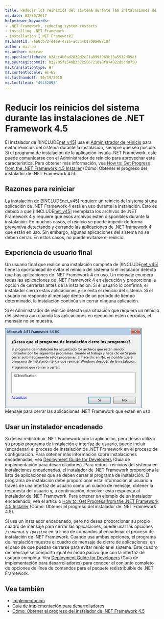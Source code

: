 ```yaml
---
title: Reducir los reinicios del sistema durante las instalaciones de .NET Framework 4.5
ms.date: 03/30/2017
helpviewer_keywords:
- .NET Framework, reducing system restarts
- installing .NET Framework
- installation [.NET Framework]
ms.assetid: 7aa8cb72-dee9-4716-ac54-b17b9ae8218f
author: mairaw
ms.author: mairaw
ms.openlocfilehash: b24cc4b0ad2839d2c2fa099f963b13a5532d39df
ms.sourcegitcommit: b22705f1540b237c566721018f974822d5cd8758
ms.translationtype: HT
ms.contentlocale: es-ES
ms.lasthandoff: 10/19/2018
ms.locfileid: "49452893"
---
```

# <a name="reducing-system-restarts-during-net-framework-45-installations"></a>Reducir los reinicios del sistema durante las instalaciones de .NET Framework 4.5
El instalador de [!INCLUDE[net_v45](../../../includes/net-v45-md.md)] usa el [Administrador de reinicio](https://go.microsoft.com/fwlink/?LinkId=231425) para evitar reinicios del sistema durante la instalación, siempre que sea posible. Si el programa de instalación de la aplicación instala .NET Framework, este puede comunicarse con el Administrador de reinicio para aprovechar esta característica. Para obtener más información, vea [How to: Get Progress from the .NET Framework 4.5 Installer](../../../docs/framework/deployment/how-to-get-progress-from-the-dotnet-installer.md) (Cómo: Obtener el progreso del instalador de .NET Framework 4.5).  
  
## <a name="reasons-for-a-restart"></a>Razones para reiniciar  
 La instalación de [!INCLUDE[net_v45](../../../includes/net-v45-md.md)] requiere un reinicio del sistema si una aplicación de .NET Framework 4 está en uso durante la instalación. Esto es debido a que [!INCLUDE[net_v45](../../../includes/net-v45-md.md)] reemplaza los archivos de .NET Framework 4 y requiere que esos archivos estén disponibles durante la instalación. En muchos casos, el reinicio se puede impedir de forma preventiva detectando y cerrando las aplicaciones de .NET framework 4 que están en uso. Sin embargo, algunas aplicaciones del sistema no se deben cerrar. En estos casos, no puede evitarse el reinicio.  
  
## <a name="end-user-experience"></a>Experiencia de usuario final  
 Un usuario final que realice una instalación completa de [!INCLUDE[net_v45](../../../includes/net-v45-md.md)] tiene la oportunidad de evitar el reinicio del sistema si el instalador detecta que hay aplicaciones de .NET Framework 4 en uso. Un mensaje enumera todas las aplicaciones de .NET Framework 4 en ejecución y proporciona la opción de cerrarlas antes de la instalación. Si el usuario lo confirma, el instalador cierra estas aplicaciones y se evita el reinicio del sistema. Si el usuario no responde al mensaje dentro de un período de tiempo determinado, la instalación continúa sin cerrar ninguna aplicación.  
  
 Si el Administrador de reinicio detecta una situación que requiera un reinicio del sistema aun cuando las aplicaciones en ejecución estén cerradas, el mensaje no se muestra.  
  
 ![Cuadro de diálogo Cerrar aplicación](../../../docs/framework/deployment/media/closeapplicationdialog.png "CloseApplicationDialog")  
Mensaje para cerrar las aplicaciones .NET Framework que estén en uso  
  
## <a name="using-a-chained-installer"></a>Usar un instalador encadenado  
 Si desea redistribuir .NET Framework con la aplicación, pero desea utilizar su propio programa de instalación e interfaz de usuario, puede incluir (encadenar) el proceso de instalación de .NET Framework en el proceso de configuración. Para obtener más información sobre instalaciones encadenadas, vea [Deployment Guide for Developers](../../../docs/framework/deployment/deployment-guide-for-developers.md) (Guía de implementación para desarrolladores). Para reducir reinicios del sistema en instalaciones encadenadas, el instalador de .NET Framework proporciona la lista de aplicaciones que se deben cerrar al programa de instalación. El programa de instalación debe proporcionar esta información al usuario a través de una interfaz de usuario como un cuadro de mensaje, obtener la respuesta del usuario y, a continuación, devolver esta respuesta al instalador de .NET Framework. Para obtener un ejemplo de un instalador encadenado, vea el artículo [How to: Get Progress from the .NET Framework 4.5 Installer](../../../docs/framework/deployment/how-to-get-progress-from-the-dotnet-installer.md) (Cómo: Obtener el progreso del instalador de .NET Framework 4.5).  
  
 Si usa un instalador encadenado, pero no desea proporcionar su propio cuadro de mensaje para cerrar las aplicaciones, puede usar las opciones `/showrmui` y `/passive` en la línea de comandos al encadenar el proceso de instalación de .NET Framework. Cuando usa ambas opciones, el programa de instalación muestra el cuadro de mensaje de cierre de aplicaciones, en el caso de que puedan cerrarse para evitar reiniciar el sistema. Este cuadro de mensaje se comporta igual en modo pasivo que con la interfaz de usuario completa. Vea [Deployment Guide for Developers](../../../docs/framework/deployment/deployment-guide-for-developers.md) (Guía de implementación para desarrolladores) para conocer el conjunto completo de opciones de línea de comandos para el paquete redistribuible de .NET Framework.  
  
## <a name="see-also"></a>Vea también  
- [Implementación](../../../docs/framework/deployment/index.md)  
- [Guía de implementación para desarrolladores](../../../docs/framework/deployment/deployment-guide-for-developers.md)  
- [Cómo: Obtener el progreso del instalador de .NET Framework 4.5](../../../docs/framework/deployment/how-to-get-progress-from-the-dotnet-installer.md)
